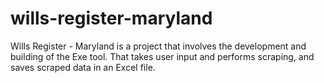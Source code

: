 # wills-register-maryland
Wills Register - Maryland is a project that involves the development and building of the Exe tool. That takes user input and performs scraping, and saves scraped data in an Excel file.
